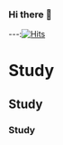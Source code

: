 ### Hi there 👋 
---:[![Hits](https://hits.seeyoufarm.com/api/count/incr/badge.svg?url=https%3A%2F%2Fgithub.com%2FLeeChungWoo92&count_bg=%23000000&title_bg=%2384807D&icon=&icon_color=%23FFFFFF&title=hits&edge_flat=false)](https://hits.seeyoufarm.com)

# Study
##  Study
###   Study
<!--
**LeeChungWoo92/LeeChungWoo92** is a ✨ _special_ ✨ repository because its `README.md` (this file) appears on your GitHub profile.

Here are some ideas to get you started:

- 🔭 I’m currently working on ...
- 🌱 I’m currently learning ...
- 👯 I’m looking to collaborate on ...
- 🤔 I’m looking for help with ...
- 💬 Ask me about ...
- 📫 How to reach me: ...
- 😄 Pronouns: ...
- ⚡ Fun fact: ...
-->
